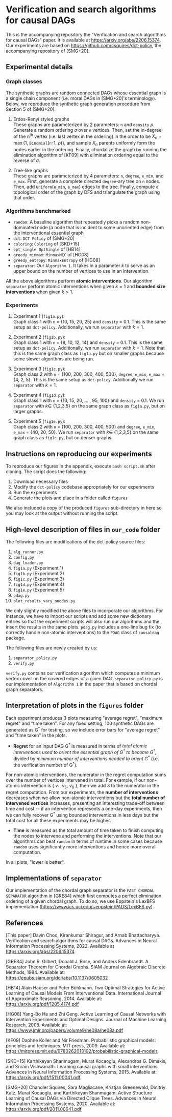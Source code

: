 # Verification and search algorithms for causal DAGs

This is the accompanying repository the "Verification and search algorithms for causal DAGs" paper. It is available at https://arxiv.org/abs/2206.15374. Our experiments are based on https://github.com/csquires/dct-policy, the accompanying repository of [SMG+20].

## Experimental details

### Graph classes

The synthetic graphs are random connected DAGs whose essential graph is a single chain component (i.e. moral DAGs in [SMG+20]'s terminology). Below, we reproduce the synthetic graph generation procedure from Section 5 of [SMG+20].

1. Erdos-Renyi styled graphs  
These graphs are parameterized by 2 parameters: `n` and `density` $\rho$. Generate a random ordering $\sigma$ over `n` vertices. Then, set the in-degree of the n<sup>th</sup> vertex (i.e. last vertex in the ordering) in the order to be $X_n = \max${1, $\texttt{Binomial}$(`n`-1, $\rho$)}, and sample $X_n$ parents uniformly form the nodes earlier in the ordering. Finally, chordalize the graph by running the elimination algorithm of [KF09] with elimination ordering equal to the reverse of $\sigma$.

2. Tree-like graphs  
These graphs are parameterized by 4 parameters: `n`, `degree`, `e_min`, and `e_max`. First, generate a complete directed `degree`-ary tree on `n` nodes. Then, add $\texttt{Uniform}$(`e_min`, `e_max`) edges to the tree. Finally, compute a topological order of the graph by DFS and triangulate the graph using that order.

### Algorithms benchmarked

- `random`: A baseline algorithm that repeatedly picks a random non-dominated node (a node that is incident to some unoriented edge) from the interventional essential graph
- `dct`: `DCT Policy` of [SMG+20]
- `coloring`: `Coloring` of [SKD+15]
- `opt_single`: `OptSingle` of [HB14]
- `greedy_minmax`: `MinmaxMEC` of [HG08]
- `greedy_entropy`: `MinmaxEntropy` of [HG08]
- `separator`: Our `Algorithm 1`. It takes in a parameter $k$ to serve as an upper bound on the number of vertices to use in an intervention.

All the above algorithms perform **atomic interventions**. Our algorithm `separator` perform atomic interventions when given $k=1$ and **bounded size interventions** when given $k > 1$.

### Experiments

1. Experiment 1 (`fig1a.py`):  
Graph class 1 with `n` = {10, 15, 20, 25} and `density` = 0.1. This is the same setup as `dct-policy`. Additionally, we run `separator` with $k = 1$. 

2. Experiment 2 (`fig1b.py`):  
Graph class 1 with `n` = {8, 10, 12, 14} and `density` = 0.1. This is the same setup as `dct-policy`. Additionally, we run `separator` with $k = 1$. Note that this is the same graph class as `fig1a.py` but on smaller graphs because some slower algorithms are being run. 

3. Experiment 3 (`fig1c.py`):  
Graph class 2 with `n` = {100, 200, 300, 400, 500}, `degree`, `e_min`, `e_max` = {4, 2, 5}. This is the same setup as `dct-policy`. Additionally we run `separator` with $k = 1$.

4. Experiment 4 (`fig1d.py`):  
Graph class 1 with `n` = {10, 15, 20, ... , 95, 100} and `density` = 0.1. We run `separator` with $k \in$ {1,2,3,5} on the same graph class as `fig1a.py`, but on larger graphs. 

5. Experiment 5 (`fig1e.py`):  
Graph class 2 with `n` = {100, 200, 300, 400, 500} and `degree`, `e_min`, `e_max` = {40, 20, 50}. We run `separator` with $k \in$ {1,2,3,5} on the same graph class as `fig1c.py`, but on denser graphs. 

## Instructions on reproducing our experiments

To reproduce our figures in the appendix, execute `bash script.sh` after cloning. The script does the following:
1) Download necessary files
2) Modify the `dct-policy` codebase appropriately for our experiments
3) Run the experiments
4) Generate the plots and place in a folder called `figures`

We also included a copy of the produced `figures` sub-directory in here so you may look at the output without running the script.

## High-level description of files in `our_code` folder

The following files are modifications of the dct-policy source files:
1) `alg_runner.py`
2) `config.py`
3) `dag_loader.py`
4) `fig1a.py` (Experiment 1)
5) `fig1b.py` (Experiment 2)
6) `fig1c.py` (Experiment 3)
7) `fig1d.py` (Experiment 4)
8) `fig1e.py` (Experiment 5)
8) `pdag.py`
9) `plot_results_vary_nnodes.py`

We only slightly modified the above files to incorporate our algorithms. For instance, we have to import our scripts and add some new dictionary entries so that the experiment scripts will also run our algorithms and the insert the results in the same plots. `pdag.py` includes a one-line bug fix (to correctly handle non-atomic interventions) to the `PDAG` class of `causaldag` package.

The following files are newly created by us:
1) `separator_policy.py`
2) `verify.py`

`verify.py` contains our verification algorithm which computes a minimum vertex cover on the covered edges of a given DAG. `separator_policy.py` is our implementation of `Algorithm 1` in the paper that is based on chordal graph separators.

## Interpretation of plots in the `figures` folder

Each experiment produces 3 plots measuring "average regret", "maximum regret" and "time taken". For any fixed setting, 100 synthetic DAGs are generated as G<sup>\*</sup> for testing, so we include error bars for "average regret" and "time taken" in the plots.

- **Regret** for an input DAG G<sup>\*</sup> is measured in terms of *total atomic interventions used to orient the essential graph of G<sup>\*</sup> to become G<sup>\*</sup>*, divided by *minimum number of interventions needed to orient G<sup>\*</sup>* (i.e. the verification number of G<sup>\*</sup>).

For non-atomic interventions, the numerator in the regret computation sums over the number of vertices intervened in total. For example, if our non-atomic intervention is { $v_1$, $v_5$, $v_6$ }, then we add 3 to the numerator in the regret computation. From our experiments, the **number of interventions** decreases when we allow non-atomic interventions but the **total number of intervened vertices** increases, presenting an interesting trade-off between time and cost -- if an intervention represents a one-day experiments, then we can fully recover G<sup>*</sup> using bounded interventions in less days but the total cost for all these experiments may be higher.

- **Time** is measured as the total amount of time taken to finish computing the nodes to intervene and performing the interventions. Note that our algorithms can beat `random` in terms of runtime in some cases because `random` uses significantly more interventions and hence more overall computation.

In all plots, "lower is better".

## Implementations of `separator`

Our implementation of the chordal graph separator is the `FAST CHORDAL SEPARATOR` algorithm in [GRE84] which first computes a perfect elimination ordering of a given chordal graph. To do so, we use Eppstein's LexBFS implementation (https://www.ics.uci.edu/~eppstein/PADS/LexBFS.py).

## References

[This paper] Davin Choo, Kirankumar Shiragur, and Arnab Bhattacharyya. Verification and search algorithms for causal DAGs. Advances in Neural Information Processing Systems, 2022. Available at https://arxiv.org/abs/2206.15374

[GRE84] John R. Gilbert, Donald J. Rose, and Anders Edenbrandt. A Separator Theorem for Chordal Graphs. SIAM Journal on Algebraic Discrete Methods, 1984. Available at: https://epubs.siam.org/doi/abs/10.1137/0605032

[HB14] Alain Hauser and Peter Bühlmann. Two Optimal Strategies for Active Learning of Causal Models From Interventional Data. International Journal of Approximate Reasoning, 2014. Available at: https://arxiv.org/pdf/1205.4174.pdf

[HG08] Yang-Bo He and Zhi Geng. Active Learning of Causal Networks with Intervention Experiments and Optimal Designs. Journal of Machine Learning Research, 2008. Available at: https://www.jmlr.org/papers/volume9/he08a/he08a.pdf

[KF09] Daphne Koller and Nir Friedman. Probabilistic graphical models: principles and techniques. MIT press, 2009. Available at: https://mitpress.mit.edu/9780262013192/probabilistic-graphical-models

[SKD+15] Karthikeyan Shanmugam, Murat Kocaoglu, Alexandros G. Dimakis, and Sriram Vishwanath. Learning causal graphs with small interventions. Advances in Neural Information Processing Systems, 2015. Available at: https://arxiv.org/pdf/1511.00041.pdf

[SMG+20] Chandler Squires, Sara Magliacane, Kristjan Greenewald, Dmitriy Katz, Murat Kocaoglu, and Karthikeyan Shanmugam. Active Structure Learning of Causal DAGs via Directed Clique Trees. Advances in Neural Information Processing Systems, 2020. Available at: https://arxiv.org/pdf/2011.00641.pdf